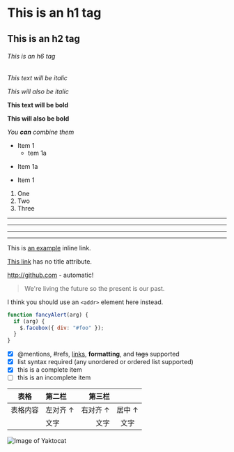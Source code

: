 <!-- 标题 -->

# This is an h1 tag

## This is an h2 tag

###### This is an h6 tag

_This text will be italic_

_This will also be italic_

**This text will be bold**

**This will also be bold**

_You **can** combine them_

<!-- 列表 -->

- Item 1
  - tem 1a

* Item 1a

- Item 1

1. One
2. Two
3. Three

<!-- 分隔线 -->

---

---

---

---

<!-- 链接 -->

This is [an example](http://example.com/ "Title") inline link.

[This link](http://example.net/) has no title attribute.

http://github.com - automatic!

<!-- 区块引用Blockquotes -->

> We're living the future so the present is our past.

I think you should use an `<addr>` element here instead.

<!-- 代码块 -->

```javascript
function fancyAlert(arg) {
  if (arg) {
    $.facebox({ div: "#foo" });
  }
}
```

<!-- 待办 -->

- [x] @mentions, #refs, [links](), **formatting**, and <del>tags</del> supported
- [x] list syntax required (any unordered or ordered list supported)
- [x] this is a complete item
- [ ] this is an incomplete item

<!-- 表格（table） -->

| 表格     | 第二栏   |   第三栏 |        |
| -------- | :------- | -------: | :----: |
| 表格内容 | 左对齐 ↑ | 右对齐 ↑ | 居中 ↑ |
|          | 文字     |     文字 |  文字  |

<!-- 图片 -->

![Image of Yaktocat](https://octodex.github.com/images/yaktocat.png)
